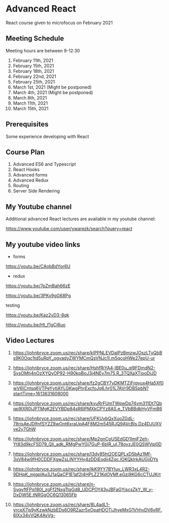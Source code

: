 # Advanced React

React course given to microfocus on February 2021

## Meeting Schedule 

Meeting hours are between 9-12:30

1. February 11th, 2021
2. February 15th, 2021
3. February 18th, 2021
4. February 22nd, 2021
5. February 25th, 2021
6. March 1st, 2021 (Might be postponed)
7. March 4th, 2021 (Might be postponed)
8. March 8th, 2021 
9. March 11th, 2021 
10. March 15th, 2021 

## Prerequisites

Some experience developing with React

## Course Plan

1. Advanced ES6 and Typescript
2. React Hooks
3. Advanced forms
4. Advanced Redux
5. Routing
6. Server Side Rendering

## My Youtube channel

Additional advanced React lectures are available in my youtube channel:

https://www.youtube.com/user/ywarezk/search?query=react


## My youtube video links

- forms

https://youtu.be/CAobBdYor6U

- redux

https://youtu.be/7pZmBah66zE

https://youtu.be/3PKv9gG68Pg

testing

https://youtu.be/Kaz2yD3-8qk

https://youtu.be/Ht_f1gCj6uo




## Video Lectures

1. https://johnbryce.zoom.us/rec/share/klPPNLEVDalPzBmzwJOszLTyQbBs9K0Oqc1td5uRpY_ogvadyZWYMCmQsVNJc1I.m5qcoHWe27epU-ur

2. https://johnbryce.zoom.us/rec/share/HshfRiYA4-lBE0u_ql9FDmdN2-SysOMtj4nOzXYQyOP92-H90kpBoJ3j4NEy7m75.R_3TQXaXTiooDiJD

3. https://johnbryce.zoom.us/rec/share/fz2gCBY7yDKMTZjFrqyux4Ha5Xf0wV6ICntsq6VTPeYytIAYLGKwgPhrExcfoJq6.hr01L7AVr9DBSpbN?startTime=1613631608000

4. https://johnbryce.zoom.us/rec/share/kvuRrFUmTWqwDp74vm311Dt7Qbqp9lXR0jJPTMgK2EVYBDp84sR6lPMXkCPYz8AS.e_TVbBBdkHyVFmB6

5. https://johnbryce.zoom.us/rec/share/UFKUvbQxXuoZGdL-78rjsAeJDlfnfSYZZ8wOnt6xraUpA4F8M2m545RJQ9AVcBls.Dz4DJUXVve2y7GhW

6. https://johnbryce.zoom.us/rec/share/Mp2gnCpUSEdGD1ImjF2eh-Yt83d9kcF5D79_QIi_adk_RMgPwYGj7GuP-6bIR_uI.78ovzJE0QSWVqj0D

7. https://johnbryce.zoom.us/rec/share/l3dy85ht2OEQPLxD5bAz1Mf-3sV84w9fH0CDDFXgwZsLiNYYHy4zDDiEodii4Zqc.lOKQkIrkAUGjiDYs

8. https://johnbryce.zoom.us/rec/share/IkK9YY7BYIuv_LWR3xL4R2-9DHpK_mjgplAu3J1aQaCP1E1af2I4HPLZ21KdOVMf.eGzi9KG6cCTUJKrt

9. https://johnbryce.zoom.us/rec/share/n-SyqyftFPq180l_zgFf2NxgTtqGd8_UDCPOY43yJBFaGYjscsZkY_W_y-DxDW5E.tNRGqOC6Q13065Fb

10. https://johnbryce.zoom.us/rec/share/8L4adL1-yrceX7js9yKzwkNzbEDs6O9RZazr5xOpaHDOTjJhyeMxG1VhhvDV6vRF.6lXx34vVQK4AyVg-

